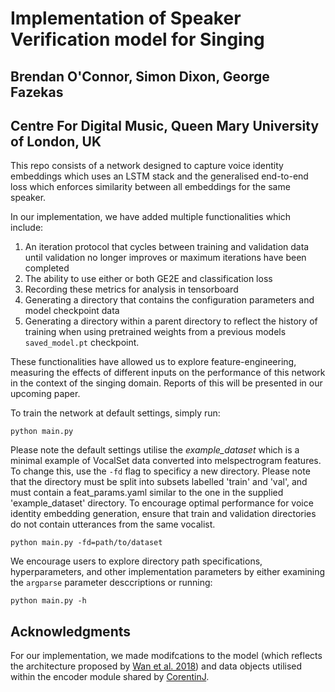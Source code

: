 <h1>Implementation of Speaker Verification model for Singing</h1>

<h2>Brendan O'Connor, Simon Dixon, George Fazekas</h2>

<h2>Centre For Digital Music, Queen Mary University of London, UK</h2>

This repo consists of a network designed to capture voice identity embeddings which uses an LSTM stack and the generalised end-to-end loss which enforces similarity between all embeddings for the same speaker. 

In our implementation, we have added multiple functionalities which include:

1. An iteration protocol that cycles between training and validation data until validation no longer improves or maximum iterations have been completed
2. The ability to use either or both GE2E and classification loss
2. Recording these metrics for analysis in tensorboard
3. Generating a directory that contains the configuration parameters and model checkpoint data
4. Generating a directory within a parent directory to reflect the history of training when using pretrained weights from a previous models `saved_model.pt` checkpoint.

These functionalities have allowed us to explore feature-engineering, measuring the effects of different inputs on the performance of this network in the context of the singing domain. Reports of this will be presented in our upcoming paper.


To train the network at default settings, simply run:
```
python main.py
```

Please note the default settings utilise the _example_dataset_ which is a minimal example of VocalSet data converted into melspectrogram features. To change this, use the `-fd` flag to specificy a new directory. Please note that the directory must be split into subsets labelled 'train' and 'val', and must contain a feat_params.yaml similar to the one in the supplied 'example_dataset' directory. To encourage optimal performance for voice identity embedding generation, ensure that train and validation directories do not contain utterances from the same vocalist.

```
python main.py -fd=path/to/dataset
```

We encourage users to explore directory path specifications, hyperparameters, and other implementation parameters by either examining the `argparse` parameter desccriptions or running:

```
python main.py -h
```

<h2>Acknowledgments</h2>

For our implementation, we made modifcations to the model (which reflects the architecture proposed by [Wan et al. 2018](10.1109/ICASSP.2018.8462665)) and data objects utilised within the encoder module shared by [CorentinJ](https://github.com/CorentinJ/Real-Time-Voice-Cloning).